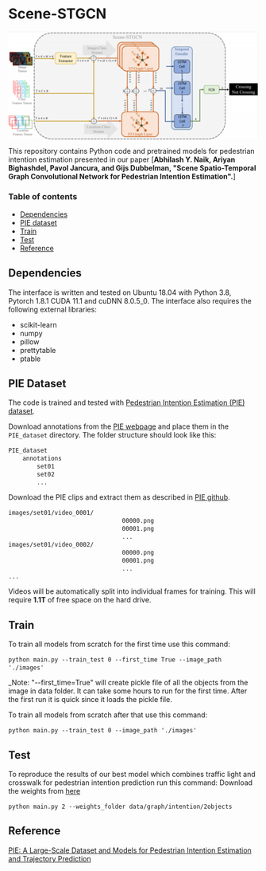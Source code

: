 # Scene-STGCN

<p align="center">
<img src="framework.png" alt="Scene-STGCN" align="middle" width="600"/>
</p>


This repository contains Python code and pretrained models for pedestrian intention estimation presented in our paper [**Abhilash Y. Naik, Ariyan Bighashdel, Pavol Jancura, and Gijs Dubbelman, "Scene Spatio-Temporal Graph Convolutional Network for Pedestrian
Intention Estimation".**]


### Table of contents
* [Dependencies](#dependencies)
* [PIE dataset](#datasets)
* [Train](#train)
* [Test](#test)
* [Reference](#citation)

<a name="dependencies"></a>
## Dependencies
The interface is written and tested on Ubuntu 18.04 with Python 3.8, Pytorch 1.8.1 CUDA 11.1 and cuDNN 8.0.5_0. The interface also requires
the following external libraries:<br/>

* scikit-learn
* numpy
* pillow
* prettytable
* ptable


<a name="datasets"></a>
## PIE Dataset
The code is trained and tested with [Pedestrian Intention Estimation (PIE) dataset](http://data.nvision2.eecs.yorku.ca/PIE_dataset/).

Download annotations from the [PIE webpage](http://data.nvision2.eecs.yorku.ca/PIE_dataset/) and place them in the `PIE_dataset` directory. The folder structure should look like this:

```
PIE_dataset
    annotations
        set01
        set02
        ...

```

Download the PIE clips and extract them as described in [PIE github](https://github.com/aras62/PIE).
```
images/set01/video_0001/
								00000.png
								00001.png
								...
images/set01/video_0002/
								00000.png
								00001.png
								...		
...
```

Videos will be automatically split into individual frames for training. This will require **1.1T** of free space on the hard drive.

<a name="train"></a>
## Train

To train all models from scratch for the first time use this command:
```
python main.py --train_test 0 --first_time True --image_path './images'
```

_Note: "--first_time=True" will create pickle file of all the objects from the image in data folder. It can take some hours to run for the first time. After the first run it is quick since it loads the pickle file.

To train all models from scratch after that use this command:
```
python main.py --train_test 0 --image_path './images'
```

<a name="test"></a>
## Test

To reproduce the results of our best model which combines traffic light and crosswalk for pedestrian intention prediction run this command: Download the weights from [here](https://drive.google.com/drive/folders/10TrD2tgbRCkzTIKERhsnB7QKWRDh9kZs?usp=sharing)

```
python main.py 2 --weights_folder data/graph/intention/2objects
```

<a name="citation"></a>
## Reference
[PIE: A Large-Scale Dataset and Models for Pedestrian Intention Estimation and Trajectory Prediction](https://github.com/aras62/PIE)

